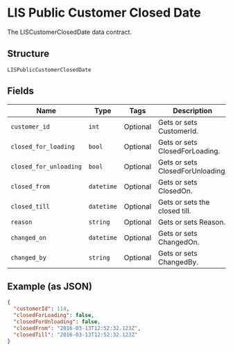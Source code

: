 
# LIS Public Customer Closed Date

The LISCustomerClosedDate data contract.

## Structure

`LISPublicCustomerClosedDate`

## Fields

| Name | Type | Tags | Description |
|  --- | --- | --- | --- |
| `customer_id` | `int` | Optional | Gets or sets CustomerId. |
| `closed_for_loading` | `bool` | Optional | Gets or sets ClosedForLoading. |
| `closed_for_unloading` | `bool` | Optional | Gets or sets ClosedForUnloading. |
| `closed_from` | `datetime` | Optional | Gets or sets ClosedOn. |
| `closed_till` | `datetime` | Optional | Gets or sets the closed till. |
| `reason` | `string` | Optional | Gets or sets Reason. |
| `changed_on` | `datetime` | Optional | Gets or sets ChangedOn. |
| `changed_by` | `string` | Optional | Gets or sets ChangedBy. |

## Example (as JSON)

```json
{
  "customerId": 114,
  "closedForLoading": false,
  "closedForUnloading": false,
  "closedFrom": "2016-03-13T12:52:32.123Z",
  "closedTill": "2016-03-13T12:52:32.123Z"
}
```

